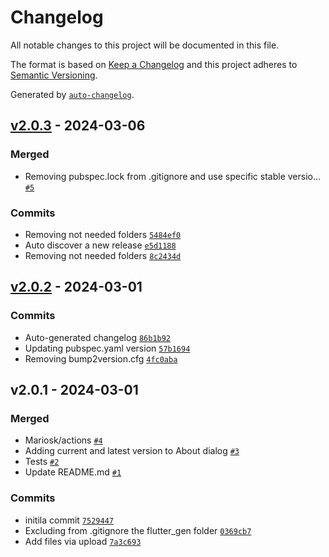 # Changelog

All notable changes to this project will be documented in this file.

The format is based on [Keep a Changelog](https://keepachangelog.com/en/1.0.0/)
and this project adheres to [Semantic Versioning](https://semver.org/spec/v2.0.0.html).

Generated by [`auto-changelog`](https://github.com/CookPete/auto-changelog).

## [v2.0.3](https://github.com/gardenifi/raspirri_app/compare/v2.0.2...v2.0.3) - 2024-03-06

### Merged

- Removing pubspec.lock from .gitignore and use specific stable versio… [`#5`](https://github.com/gardenifi/raspirri_app/pull/5)

### Commits

- Removing not needed folders [`5484ef0`](https://github.com/gardenifi/raspirri_app/commit/5484ef05fa4badeb6cbd5ed01f2f325d467308db)
- Auto discover a new release [`e5d1188`](https://github.com/gardenifi/raspirri_app/commit/e5d1188e23be5d4eba47be6252cd94ec88c59eff)
- Removing not needed folders [`8c2434d`](https://github.com/gardenifi/raspirri_app/commit/8c2434d0afe446699d52e19a864d02f93727ad80)

## [v2.0.2](https://github.com/gardenifi/raspirri_app/compare/v2.0.1...v2.0.2) - 2024-03-01

### Commits

- Auto-generated changelog [`86b1b92`](https://github.com/gardenifi/raspirri_app/commit/86b1b920480280da4b4ec6349fc052237beb3d12)
- Updating pubspec.yaml version [`57b1694`](https://github.com/gardenifi/raspirri_app/commit/57b1694c41b5f8e7e08a62fb8a7686b484a4994d)
- Removing bump2version.cfg [`4fc0aba`](https://github.com/gardenifi/raspirri_app/commit/4fc0aba4e2bca9fc0100a62d9f410c941cf4f8b4)

## v2.0.1 - 2024-03-01

### Merged

- Mariosk/actions [`#4`](https://github.com/gardenifi/raspirri_app/pull/4)
- Adding current and latest version to About dialog [`#3`](https://github.com/gardenifi/raspirri_app/pull/3)
- Tests [`#2`](https://github.com/gardenifi/raspirri_app/pull/2)
- Update README.md [`#1`](https://github.com/gardenifi/raspirri_app/pull/1)

### Commits

- initila commit [`7529447`](https://github.com/gardenifi/raspirri_app/commit/75294477b31ec4d4673edec2d2f5a6d6522664e1)
- Excluding from .gitignore the flutter_gen folder [`0369cb7`](https://github.com/gardenifi/raspirri_app/commit/0369cb78dd1c1da680e2515d12ab5b9fe17e0912)
- Add files via upload [`7a3c693`](https://github.com/gardenifi/raspirri_app/commit/7a3c693a81fbdba7074fc53b0f7d2de9248917e1)
